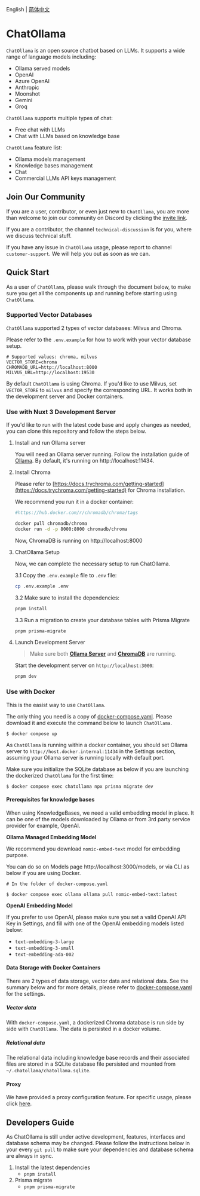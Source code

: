 English | [简体中文](README.zh-Hans.md)

# ChatOllama

`ChatOllama` is an open source chatbot based on LLMs. It supports a wide range of language models including:

- Ollama served models
- OpenAI
- Azure OpenAI
- Anthropic
- Moonshot
- Gemini
- Groq

`ChatOllama` supports multiple types of chat:

- Free chat with LLMs
- Chat with LLMs based on knowledge base

`ChatOllama` feature list:

- Ollama models management
- Knowledge bases management
- Chat
- Commercial LLMs API keys management

## Join Our Community

If you are a user, contributor, or even just new to `ChatOllama`, you are more than welcome to join our community on Discord by clicking the [invite link](https://discord.gg/TjhZGYv5pC).

If you are a contributor, the channel `technical-discussion` is for you, where we discuss technical stuff.

If you have any issue in `ChatOllama` usage, please report to channel `customer-support`. We will help you out as soon as we can.

## Quick Start

As a user of `ChatOllama`, please walk through the document below, to make sure you get all the components up and running before starting using `ChatOllama`.

### Supported Vector Databases

`ChatOllama` supported 2 types of vector databases: Milvus and Chroma.

Please refer to the `.env.example` for how to work with your vector database setup.

```
# Supported values: chroma, milvus
VECTOR_STORE=chroma
CHROMADB_URL=http://localhost:8000
MILVUS_URL=http://localhost:19530
```

By default `ChatOllama` is using Chroma. If you'd like to use Milvus, set `VECTOR_STORE` to `milvus` and specify the corresponding URL. It works both in the development server and Docker containers.

### Use with Nuxt 3 Development Server

If you'd like to run with the latest code base and apply changes as needed, you can clone this repository and follow the steps below.

1. Install and run Ollama server

   You will need an Ollama server running. Follow the installation guide of [Ollama](https://github.com/ollama/ollama). By default, it's running on http://localhost:11434.

2. Install Chroma

   Please refer to [https://docs.trychroma.com/getting-started](https://docs.trychroma.com/getting-started) for Chroma installation.

   We recommend you run it in a docker container:

   ```bash
   #https://hub.docker.com/r/chromadb/chroma/tags

   docker pull chromadb/chroma
   docker run -d -p 8000:8000 chromadb/chroma
   ```

   Now, ChromaDB is running on http://localhost:8000

3. ChatOllama Setup

   Now, we can complete the necessary setup to run ChatOllama.

   3.1 Copy the `.env.example` file to `.env` file:

   ```bash
   cp .env.example .env
   ```

   3.2 Make sure to install the dependencies:

   ```bash
   pnpm install
   ```

   3.3 Run a migration to create your database tables with Prisma Migrate

   ```bash
   pnpm prisma-migrate
   ```

4. Launch Development Server

   > Make sure both **[Ollama Server](#ollama-server)** and **[ChromaDB](#install-chromadb-and-startup)** are running.

   Start the development server on `http://localhost:3000`:

   ```bash
   pnpm dev
   ```

### Use with Docker

This is the easist way to use `ChatOllama`.

The only thing you need is a copy of [docker-compose.yaml](./docker-compose.yaml). Please download it and execute the command below to launch `ChatOllama`.

```shell
$ docker compose up
```

As `ChatOllama` is running within a docker container, you should set Ollama server to `http://host.docker.internal:11434` in the Settings section, assuming your Ollama server is running locally with default port.

Make sure you initialize the SQLite database as below if you are launching the dockerized `ChatOllama` for the first time:

```shell
$ docker compose exec chatollama npx prisma migrate dev
```

#### Prerequisites for knowledge bases

When using KnowledgeBases, we need a valid embedding model in place. It can be one of the models downloaded by Ollama or from 3rd party service provider for example, OpenAI.

**Ollama Managed Embedding Model**

We recommend you download `nomic-embed-text` model for embedding purpose.

You can do so on Models page http://localhost:3000/models, or via CLI as below if you are using Docker.

```shell
# In the folder of docker-compose.yaml

$ docker compose exec ollama ollama pull nomic-embed-text:latest
```

**OpenAI Embedding Model**

If you prefer to use OpenAI, please make sure you set a valid OpenAI API Key in Settings, and fill with one of the OpenAI embedding models listed below:

- `text-embedding-3-large`
- `text-embedding-3-small`
- `text-embedding-ada-002`

#### Data Storage with Docker Containers

There are 2 types of data storage, vector data and relational data. See the summary below and for more details, please refer to [docker-compose.yaml](./docker-compose.yaml) for the settings.

##### Vector data

With `docker-compose.yaml`, a dockerized Chroma database is run side by side with `ChatOllama`. The data is persisted in a docker volume.

##### Relational data

The relational data including knowledge base records and their associated files are stored in a SQLite database file persisted and mounted from `~/.chatollama/chatollama.sqlite`.

#### Proxy

We have provided a proxy configuration feature. For specific usage, please click [here](docs/proxy-usage.md).

## Developers Guide

As ChatOllama is still under active development, features, interfaces and database schema may be changed. Please follow the instructions below in your every `git pull` to make sure your dependencies and database schema are always in sync.

1. Install the latest dependencies
   - `pnpm install`
2. Prisma migrate
   - `pnpm prisma-migrate`
